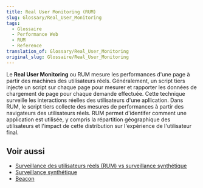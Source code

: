 ```yaml
---
title: Real User Monitoring (RUM)
slug: Glossary/Real_User_Monitoring
tags:
  - Glossaire
  - Performance Web
  - RUM
  - Reference
translation_of: Glossary/Real_User_Monitoring
original_slug: Glossaire/Real_User_Monitoring
---
```

Le **Real User Monitoring** ou RUM mesure les performances d'une page à partir des machines des utilisateurs réels. Généralement, un script tiers injecte un script sur chaque page pour mesurer et rapporter les données de chargement de page pour chaque demande effectuée. Cette technique surveille les interactions réelles des utilisateurs d'une apllication. Dans RUM, le script tiers collecte des mesures de performances à partir des navigateurs des utilisateurs réels. RUM permet d'identifer comment une application est utilisée, y compris la répartition géographique des utilisateurs et l'impact de cette distribution sur l'expérience de l'utilisateur final.

## Voir aussi

- [Surveillance des utilisateurs réels (RUM) vs surveillance synthétique](/fr/docs/Web/Performance/Rum-vs-Synthetic)
- [Surveillance synthétique](/fr/docs/Glossary/Synthetic_monitoring)
- [Beacon](/fr/docs/Glossary/beacon)
